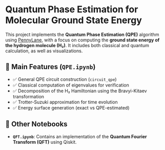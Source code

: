 # Quantum Phase Estimation for Molecular Ground State Energy

This project implements the **Quantum Phase Estimation (QPE)** algorithm using [PennyLane](https://pennylane.ai/), with a focus on computing the **ground state energy of the hydrogen molecule (H₂)**. It includes both classical and quantum calculation, as well as visualizations.

## 🧠 Main Features (`QPE.ipynb`)

- ✅ General QPE circuit construction (`circuit_qpe`)
- ✅ Classical computation of eigenvalues for verification
- ✅ Decomposition of the H₂ Hamiltonian using the Bravyi-Kitaev transformation
- ✅ Trotter-Suzuki approximation for time evolution
- ✅ Energy surface generation (exact vs QPE-estimated)

## 📂 Other Notebooks

- **`QFT.ipynb`**: Contains an implementation of the **Quantum Fourier Transform (QFT)** using Qiskit.
